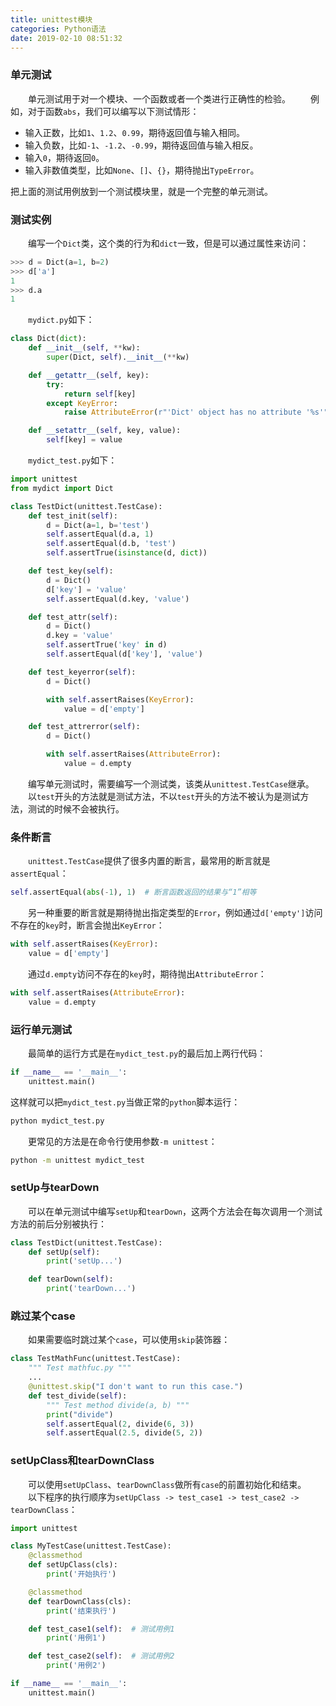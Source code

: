 ```yaml
---
title: unittest模块
categories: Python语法
date: 2019-02-10 08:51:32
---
```

### 单元测试

&emsp;&emsp;单元测试用于对一个模块、一个函数或者一个类进行正确性的检验。<!--more-->
&emsp;&emsp;例如，对于函数`abs`，我们可以编写以下测试情形：

- 输入正数，比如`1`、`1.2`、`0.99`，期待返回值与输入相同。
- 输入负数，比如`-1`、`-1.2`、`-0.99`，期待返回值与输入相反。
- 输入`0`，期待返回`0`。
- 输入非数值类型，比如`None`、`[]`、`{}`，期待抛出`TypeError`。

把上面的测试用例放到一个测试模块里，就是一个完整的单元测试。

### 测试实例

&emsp;&emsp;编写一个`Dict`类，这个类的行为和`dict`一致，但是可以通过属性来访问：

``` python
>>> d = Dict(a=1, b=2)
>>> d['a']
1
>>> d.a
1
```

&emsp;&emsp;`mydict.py`如下：

``` python
class Dict(dict):
    def __init__(self, **kw):
        super(Dict, self).__init__(**kw)

    def __getattr__(self, key):
        try:
            return self[key]
        except KeyError:
            raise AttributeError(r"'Dict' object has no attribute '%s'" % key)

    def __setattr__(self, key, value):
        self[key] = value
```

&emsp;&emsp;`mydict_test.py`如下：

``` python
import unittest
from mydict import Dict

class TestDict(unittest.TestCase):
    def test_init(self):
        d = Dict(a=1, b='test')
        self.assertEqual(d.a, 1)
        self.assertEqual(d.b, 'test')
        self.assertTrue(isinstance(d, dict))

    def test_key(self):
        d = Dict()
        d['key'] = 'value'
        self.assertEqual(d.key, 'value')

    def test_attr(self):
        d = Dict()
        d.key = 'value'
        self.assertTrue('key' in d)
        self.assertEqual(d['key'], 'value')

    def test_keyerror(self):
        d = Dict()

        with self.assertRaises(KeyError):
            value = d['empty']

    def test_attrerror(self):
        d = Dict()

        with self.assertRaises(AttributeError):
            value = d.empty
```

&emsp;&emsp;编写单元测试时，需要编写一个测试类，该类从`unittest.TestCase`继承。
&emsp;&emsp;以`test`开头的方法就是测试方法，不以`test`开头的方法不被认为是测试方法，测试的时候不会被执行。

### 条件断言

&emsp;&emsp;`unittest.TestCase`提供了很多内置的断言，最常用的断言就是`assertEqual`：

``` python
self.assertEqual(abs(-1), 1)  # 断言函数返回的结果与“1”相等
```

&emsp;&emsp;另一种重要的断言就是期待抛出指定类型的`Error`，例如通过`d['empty']`访问不存在的`key`时，断言会抛出`KeyError`：

``` python
with self.assertRaises(KeyError):
    value = d['empty']
```

&emsp;&emsp;通过`d.empty`访问不存在的`key`时，期待抛出`AttributeError`：

``` python
with self.assertRaises(AttributeError):
    value = d.empty
```

### 运行单元测试

&emsp;&emsp;最简单的运行方式是在`mydict_test.py`的最后加上两行代码：

``` python
if __name__ == '__main__':
    unittest.main()
```

这样就可以把`mydict_test.py`当做正常的`python`脚本运行：

``` bash
python mydict_test.py
```

&emsp;&emsp;更常见的方法是在命令行使用参数`-m unittest`：

``` bash
python -m unittest mydict_test
```

### setUp与tearDown

&emsp;&emsp;可以在单元测试中编写`setUp`和`tearDown`，这两个方法会在每次调用一个测试方法的前后分别被执行：

``` python
class TestDict(unittest.TestCase):
    def setUp(self):
        print('setUp...')

    def tearDown(self):
        print('tearDown...')
```

### 跳过某个case

&emsp;&emsp;如果需要临时跳过某个`case`，可以使用`skip`装饰器：

``` python
class TestMathFunc(unittest.TestCase):
    """ Test mathfuc.py """
    ...
    @unittest.skip("I don't want to run this case.")
    def test_divide(self):
        """ Test method divide(a, b) """
        print("divide")
        self.assertEqual(2, divide(6, 3))
        self.assertEqual(2.5, divide(5, 2))
```

### setUpClass和tearDownClass

&emsp;&emsp;可以使用`setUpClass`、`tearDownClass`做所有`case`的前置初始化和结束。
&emsp;&emsp;以下程序的执行顺序为`setUpClass -> test_case1 -> test_case2 -> tearDownClass`：

``` python
import unittest

class MyTestCase(unittest.TestCase):
    @classmethod
    def setUpClass(cls):
        print('开始执行')

    @classmethod
    def tearDownClass(cls):
        print('结束执行')

    def test_case1(self):  # 测试用例1
        print('用例1')

    def test_case2(self):  # 测试用例2
        print('用例2')

if __name__ == '__main__':
    unittest.main()
```